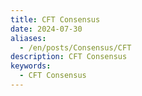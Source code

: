 ```yaml
---
title: CFT Consensus
date: 2024-07-30
aliases:
  - /en/posts/Consensus/CFT
description: CFT Consensus
keywords:
  - CFT Consensus
---
```


